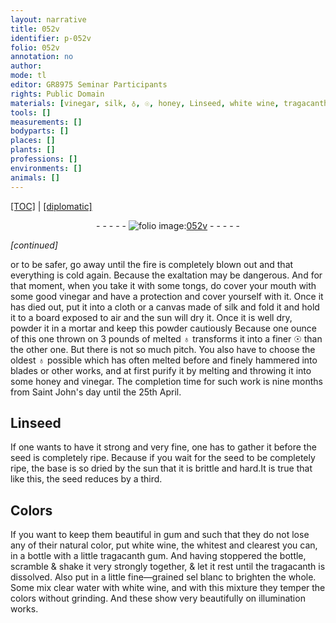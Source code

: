 ```yaml
---
layout: narrative
title: 052v
identifier: p-052v
folio: 052v
annotation: no
author:
mode: tl
editor: GR8975 Seminar Participants
rights: Public Domain
materials: [vinegar, silk, ♁, ☉, honey, Linseed, white wine, tragacanth gum, tragacanth, sel blanc, clear water]
tools: []
measurements: []
bodyparts: []
places: []
plants: []
professions: []
environments: []
animals: []
---
```


<p><a href="{{ site.baseurl }}/translation/">[TOC]</a> | <a href="{{ site.baseurl }}/texts/p-052v_tc/" target="_blank">[diplomatic]</a></p><div class="folio" align="center">- - - - - <a href="http://gallica.bnf.fr/ark:/12148/btv1b9059316c/f110.item" target="_blank"><img src="https://cu-mkp.github.io/2017-workshop-edition/assets/photo-icon.png" alt="folio image: " style="display:inline-block; margin-bottom:-3px;"/>052v</a> - - - - - </div>  
 
*[continued]*
  
or to be safer, go away until the fire is completely blown out and that everything is cold again. Because the exaltation may be dangerous. And for that moment, when you take it with some tongs, do cover your mouth with some good <span class="m">vinegar</span> and have a protection and cover yourself with it. Once it has died out, put it into a cloth or a canvas made of <span class="m">silk</span> and fold it and hold it to a board exposed to air and the sun will dry it. Once it is well dry, powder it in a mortar and keep this powder cautiously Because one ounce of this one thrown on 3 pounds of melted <span class="m">♁</span> transforms it into a finer <span class="m">☉</span> than the other one. But there is not so much pitch. You also have to choose the oldest <span class="m">♁</span> possible which has often melted before and finely hammered into blades or other works, and at first purify it by melting and throwing it into some <span class="m">honey</span> and <span class="m">vinegar</span>. The completion time for such work is nine months from Saint John's day until the 25th April. 

 
  

## <span class="m">Linseed</span>

 
If one wants to have it strong and very fine, one has to gather it before the seed is completely ripe. Because if you wait for the seed to be completely ripe, the base is so dried by the sun that it is brittle and hard.It is true that like this, the seed reduces by a third.
 
 
  

## Colors

 
If you want to keep them beautiful in gum and such that they do not lose any of their natural color, put <span class="m">white wine</span>, the whitest and clearest you can, in a bottle with a little <span class="m">tragacanth gum</span>. And having stoppered the bottle, scramble & shake it very strongly together, & let it rest until the <span class="m">tragacanth</span> is dissolved. Also put in a little fine—grained <span class="m">sel blanc</span> to brighten the whole. Some mix <span class="m">clear water</span> with <span class="m">white wine</span>, and with this mixture they temper the colors without grinding. And these show very beautifully on illumination works.

